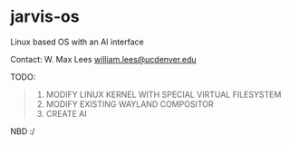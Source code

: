 # jarvis-os
Linux based OS with an AI interface

Contact:
W. Max Lees
william.lees@ucdenver.edu

TODO:
>1. MODIFY LINUX KERNEL WITH SPECIAL VIRTUAL FILESYSTEM
>2. MODIFY EXISTING WAYLAND COMPOSITOR
>3. CREATE AI

NBD  :/
